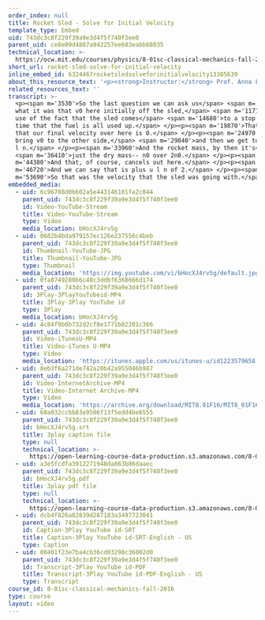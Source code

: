 ```yaml
---
order_index: null
title: Rocket Sled - Solve for Initial Velocity
template_type: Embed
uid: 743dc3c8f229f39a9e3d4f5f740f3ee0
parent_uid: ce8e09d4807a942257ee603eabb68035
technical_location: >-
  https://ocw.mit.edu/courses/physics/8-01sc-classical-mechanics-fall-2016/week-6-continuous-mass-transfer/ps.6.1-rocket-sled-problem/rocket-sled-solve-for-initial-velocity
short_url: rocket-sled-solve-for-initial-velocity
inline_embed_id: 6324467rocketsledsolveforinitialvelocity13385639
about_this_resource_text: '<p><strong>Instructor:</strong> Prof. Anna Frebel</p>'
related_resources_text: ''
transcript: >-
  <p><span m='3530'>So the last question we can ask us</span> <span m='5600'>is
  what it was that v0 here initially off the sled,</span> <span m='11770'>making
  use of the fact that the sled comes</span> <span m='14680'>to a stop at the
  time that the fuel is all used up.</span> </p><p><span m='19870'>That means
  that our final velocity over here is 0.</span> </p><p><span m='24970'>We'll
  bring v0 to the other side,</span> <span m='29840'>and then we get to minus u
  l n.</span> </p><p><span m='33960'>And the rocket mass, by then it's</span>
  <span m='36410'>just the dry mass-- n0 over 2n0.</span> </p><p><span
  m='44380'>And that, of course, cancels out here.</span> </p><p><span
  m='46720'>And we can say that is plus u l n of 2.</span> </p><p><span
  m='53690'>So that was the velocity that the sled was going with.</span> </p>
embedded_media:
  - uid: 6c96708d0b602a5e443146101fa2c044
    parent_uid: 743dc3c8f229f39a9e3d4f5f740f3ee0
    id: Video-YouTube-Stream
    title: Video-YouTube-Stream
    type: Video
    media_location: bHocXJ4rv5g
  - uid: 0682b4bda979157ec126e237556c4beb
    parent_uid: 743dc3c8f229f39a9e3d4f5f740f3ee0
    id: Thumbnail-YouTube-JPG
    title: Thumbnail-YouTube-JPG
    type: Thumbnail
    media_location: 'https://img.youtube.com/vi/bHocXJ4rv5g/default.jpg'
  - uid: 0fa8749280b6c48c3ddbf6368666d174
    parent_uid: 743dc3c8f229f39a9e3d4f5f740f3ee0
    id: 3Play-3PlayYouTubeid-MP4
    title: 3Play-3Play YouTube id
    type: 3Play
    media_location: bHocXJ4rv5g
  - uid: 4c84f9b0b732d2cf0e1771b82201c366
    parent_uid: 743dc3c8f229f39a9e3d4f5f740f3ee0
    id: Video-iTunesU-MP4
    title: Video-iTunes U-MP4
    type: Video
    media_location: 'https://itunes.apple.com/us/itunes-u/id1223579658'
  - uid: 8eb3f6a271de742a20b42a955046b987
    parent_uid: 743dc3c8f229f39a9e3d4f5f740f3ee0
    id: Video-InternetArchive-MP4
    title: Video-Internet Archive-MP4
    type: Video
    media_location: 'https://archive.org/download/MIT8.01F16/MIT8_01F16_W06PS01-3_360p.mp4'
  - uid: 60a932ccbb83e9506f13f5edd4be6555
    parent_uid: 743dc3c8f229f39a9e3d4f5f740f3ee0
    id: bHocXJ4rv5g.srt
    title: 3play caption file
    type: null
    technical_location: >-
      https://open-learning-course-data-production.s3.amazonaws.com/8-01sc-classical-mechanics-fall-2016/60a932ccbb83e9506f13f5edd4be6555_bHocXJ4rv5g.srt
  - uid: a3e5fcdfa3912271948da863b86daaec
    parent_uid: 743dc3c8f229f39a9e3d4f5f740f3ee0
    id: bHocXJ4rv5g.pdf
    title: 3play pdf file
    type: null
    technical_location: >-
      https://open-learning-course-data-production.s3.amazonaws.com/8-01sc-classical-mechanics-fall-2016/a3e5fcdfa3912271948da863b86daaec_bHocXJ4rv5g.pdf
  - uid: dcb4f826a82839d287183a3497723041
    parent_uid: 743dc3c8f229f39a9e3d4f5f740f3ee0
    id: Caption-3Play YouTube id-SRT
    title: Caption-3Play YouTube id-SRT-English - US
    type: Caption
  - uid: 00401f23e7ba4cb36cd03298c36002d0
    parent_uid: 743dc3c8f229f39a9e3d4f5f740f3ee0
    id: Transcript-3Play YouTube id-PDF
    title: Transcript-3Play YouTube id-PDF-English - US
    type: Transcript
course_id: 8-01sc-classical-mechanics-fall-2016
type: course
layout: video
---
```

